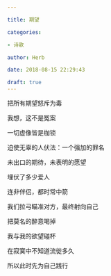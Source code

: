 ```yaml
---

title: 期望

categories:

- 诗歌

author: Herb

date: 2018-08-15 22:29:43

draft: true
---
```


把所有期望怒斥为毒

我想，这不是冤案

一切虚像皆是枷锁

迫使无辜的人伏法：一个强加的罪名



未出口的期待，未表明的愿望

埋伏了多少爱人

连非伴侣，都时常中箭

我们拉弓瞄准对方，最终射向自己



把莫名的醉意喝掉

我与我的欲望碰杯

在寂寞中不知道流徙多久

所以此时先为自己践行